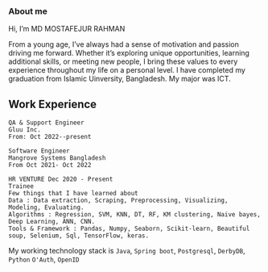 ### About me
Hi, I’m MD MOSTAFEJUR RAHMAN

From a young age, I’ve always had a sense of motivation and passion driving me forward. Whether it’s exploring unique opportunities, learning additional skills, or meeting new people, I bring these values to every experience throughout my life on a personal level. I have completed my graduation from Islamic Uinversity, Bangladesh. My major was ICT.



## Work Experience


```
QA & Support Engineer 
Gluu Inc.
From: Oct 2022--present
```



```
Software Engineer
Mangrove Systems Bangladesh
From Oct 2021- Oct 2022
```


```
HR VENTURE Dec 2020 - Present
Trainee
Few things that I have learned about
Data : Data extraction, Scraping, Preprocessing, Visualizing, Modeling, Evaluating.
Algorithms : Regression, SVM, KNN, DT, RF, KM clustering, Naive bayes, Deep Learning, ANN, CNN.
Tools & Framework : Pandas, Numpy, Seaborn, Scikit-learn, Beautiful soup, Selenium, Sql, TensorFlow, keras.

```


My working technology stack is `Java`, `Spring boot`, `Postgresql`, `DerbyDB`, `Python` `O'Auth`, `OpenID`

<!---
mmrraju/mmrraju is a ✨ special ✨ repository because its `README.md` (this file) appears on your GitHub profile.
You can click the Preview link to take a look at your changes.
--->
